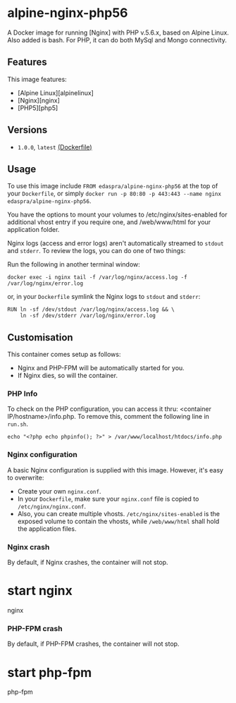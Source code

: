﻿# alpine-nginx-php56

A Docker image for running [Nginx] with PHP v.5.6.x, based on Alpine Linux. Also added is bash. For PHP, it can do both MySql and Mongo connectivity.

## Features

This image features:

- [Alpine Linux][alpinelinux]
- [Nginx][nginx]
- [PHP5][php5]

## Versions

- `1.0.0`, `latest` [(Dockerfile)](https://github.com/edaspra/alpine-nginx-php56/blob/master/Dockerfile)


## Usage

To use this image include `FROM edaspra/alpine-nginx-php56` at the top of your `Dockerfile`, or simply `docker run -p 80:80 -p 443:443 --name nginx edaspra/alpine-nginx-php56`.

You have the options to mount your volumes to /etc/nginx/sites-enabled for additional vhost entry if you require one, and /web/www/html for your application folder.

Nginx logs (access and error logs) aren't automatically streamed to `stdout` and `stderr`. To review the logs, you can do one of two things:

Run the following in another terminal window:

```
docker exec -i nginx tail -f /var/log/nginx/access.log -f /var/log/nginx/error.log
```

or, in your `Dockerfile` symlink the Nginx logs to `stdout` and `stderr`:

```
RUN ln -sf /dev/stdout /var/log/nginx/access.log && \
    ln -sf /dev/stderr /var/log/nginx/error.log
```

## Customisation

This container comes setup as follows:

- Nginx and PHP-FPM will be automatically started for you.
- If Nginx dies, so will the container.

### PHP Info

To check on the PHP configuration, you can access it thru: <container IP/hostname>/info.php. To remove this, comment the following line in `run.sh`.

```
echo "<?php echo phpinfo(); ?>" > /var/www/localhost/htdocs/info.php
```

### Nginx configuration

A basic Nginx configuration is supplied with this image. However, it's easy to overwrite:

- Create your own `nginx.conf`.
- In your `Dockerfile`, make sure your `nginx.conf` file is copied to `/etc/nginx/nginx.conf`.
- Also, you can create multiple vhosts. `/etc/nginx/sites-enabled` is the exposed volume to contain the vhosts, while `/web/www/html` shall hold the application files. 

### Nginx crash

By default, if Nginx crashes, the container will not stop. 


# start nginx
nginx



### PHP-FPM crash

By default, if PHP-FPM crashes, the container will not stop. 


# start php-fpm
php-fpm





